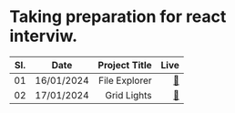 # Taking preparation for react interviw.

| Sl. |    Date    | Project Title |                                                 Live |
| --- | :--------: | ------------: | ---------------------------------------------------: |
| 01  | 16/01/2024 | File Explorer | [&#128279;](https://file-explorer-alpha.vercel.app/) |
| 02  | 17/01/2024 |   Grid Lights |          [&#128279;](https://grid-light.vercel.app/) |
